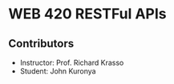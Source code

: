 # WEB 420 RESTFul APIs

## Contributors

- Instructor: Prof. Richard Krasso
- Student: John Kuronya
